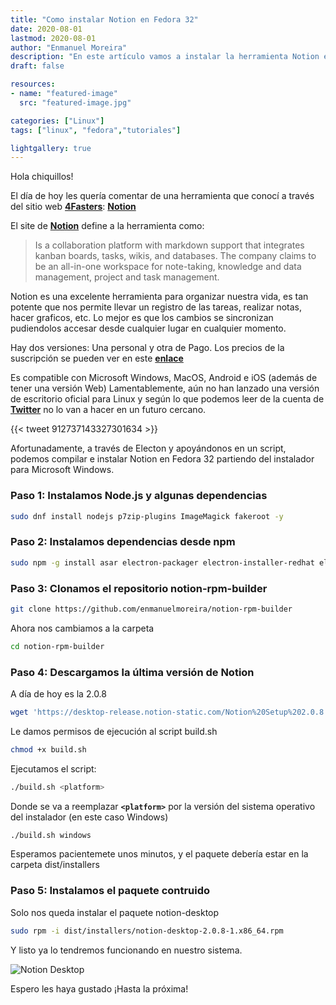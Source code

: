 ```yaml
---
title: "Como instalar Notion en Fedora 32"
date: 2020-08-01
lastmod: 2020-08-01
author: "Enmanuel Moreira"
description: "En este artículo vamos a instalar la herramienta Notion en Fedora 32" 
draft: false

resources:
- name: "featured-image"
  src: "featured-image.jpg"

categories: ["Linux"]
tags: ["linux", "fedora","tutoriales"]

lightgallery: true
---
```


Hola chiquillos!

El día de hoy les quería comentar de una herramienta que conocí a través del sitio web **[4Fasters](https://4fasters.com.br)**: **[Notion](https://notion.so/)**  

El site de **[Notion](https://notion.so/)** define a la herramienta como:  
> Is a collaboration platform with markdown support that integrates kanban boards, tasks, wikis, and databases. The company claims to be an all-in-one workspace for note-taking, knowledge and data management, project and task management.  

Notion es una excelente herramienta para organizar nuestra vida, es tan potente que nos permite llevar un registro de las tareas, realizar notas, hacer graficos, etc. Lo mejor es que los cambios se sincronizan pudiendolos accesar desde cualquier lugar en cualquier momento.  

Hay dos versiones: Una personal y otra de Pago. Los precios de la suscripción se pueden ver en este **[enlace](https://www.notion.so/pricing)**  

Es compatible con Microsoft Windows, MacOS, Android e iOS (además de tener una versión Web) Lamentablemente, aún no han lanzado una versión de escritorio oficial para Linux y según lo que podemos leer de la cuenta de **[Twitter](https://twitter.com/NotionHQ)** no lo van a hacer en un futuro cercano.  

{{< tweet 912737143327301634 >}}

Afortunadamente, a través de Electon y apoyándonos en un script, podemos compilar e instalar Notion en Fedora 32 partiendo del instalador para Microsoft Windows.

### Paso 1: Instalamos Node.js y algunas dependencias  

```bash
sudo dnf install nodejs p7zip-plugins ImageMagick fakeroot -y
```

### Paso 2: Instalamos dependencias desde npm

```bash
sudo npm -g install asar electron-packager electron-installer-redhat electron-installer-debian
```

### Paso 3: Clonamos el repositorio notion-rpm-builder

```bash
git clone https://github.com/enmanuelmoreira/notion-rpm-builder
```

Ahora nos cambiamos a la carpeta

```bash
cd notion-rpm-builder
```

### Paso 4: Descargamos la última versión de Notion

A día de hoy es la 2.0.8  

```bash
wget 'https://desktop-release.notion-static.com/Notion%20Setup%202.0.8.exe' -O notion.exe
```

Le damos permisos de ejecución al script build.sh  

```bash
chmod +x build.sh
```

Ejecutamos el script:  

```bash
./build.sh <platform>
```

Donde se va a reemplazar **`<platform>`** por la versión del sistema operativo del instalador (en este caso Windows)  

```bash
./build.sh windows
```

Esperamos pacientemete unos minutos, y el paquete debería estar en la carpeta dist/installers

### Paso 5: Instalamos el paquete contruido

Solo nos queda instalar el paquete notion-desktop

```bash
sudo rpm -i dist/installers/notion-desktop-2.0.8-1.x86_64.rpm
```

Y listo ya lo tendremos funcionando en nuestro sistema.  

![Notion Desktop](/images/notion-fedora-32/notion-desktop.png "Pantalla Principal")  

Espero les haya gustado ¡Hasta la próxima!
